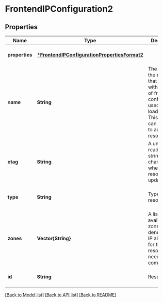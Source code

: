 # FrontendIPConfiguration2


## Properties
Name | Type | Description | Notes
------------ | ------------- | ------------- | -------------
**properties** | [***FrontendIPConfigurationPropertiesFormat2**](FrontendIPConfigurationPropertiesFormat2.md) |  | [optional] [default to nothing]
**name** | **String** | The name of the resource that is unique within the set of frontend IP configurations used by the load balancer. This name can be used to access the resource. | [optional] [default to nothing]
**etag** | **String** | A unique read-only string that changes whenever the resource is updated. | [optional] [readonly] [default to nothing]
**type** | **String** | Type of the resource. | [optional] [readonly] [default to nothing]
**zones** | **Vector{String}** | A list of availability zones denoting the IP allocated for the resource needs to come from. | [optional] [default to nothing]
**id** | **String** | Resource ID. | [optional] [default to nothing]


[[Back to Model list]](../README.md#models) [[Back to API list]](../README.md#api-endpoints) [[Back to README]](../README.md)


